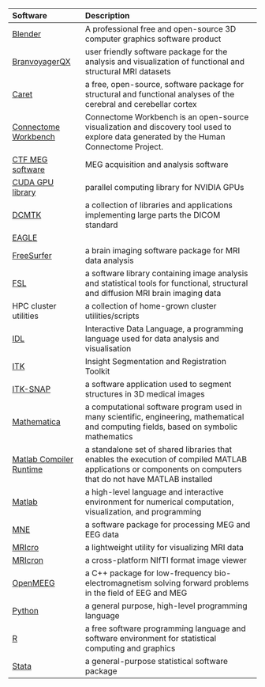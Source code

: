 | Software | Description |
|:---------|:------------|
| [Blender](http://www.blender.org/)|A professional free and open-source 3D computer graphics software product|
| [BranvoyagerQX](http://www.brainvoyager.com/products/brainvoyagerqx.html)|user friendly software package for the analysis and visualization of functional and structural MRI datasets|
| [Caret](http://brainvis.wustl.edu/wiki/index.php/Caret:About)|a free, open-source, software package for structural and functional analyses of the cerebral and cerebellar cortex|
| [Connectome Workbench](http://www.humanconnectome.org/software/get-connectome-workbench.html)|Connectome Workbench is an open-source visualization and discovery tool used to explore data generated by the Human Connectome Project.|
| [CTF MEG software](http://www.ctfmeg.com/software.html)|MEG acquisition and analysis software|
| [CUDA GPU library](https://developer.nvidia.com/cuda-gpus)|parallel computing library for NVIDIA GPUs|
| [DCMTK](http://dicom.offis.de/dcmtk.php.en)|a collection of libraries and applications implementing large parts the DICOM standard|
| [EAGLE](http://www.cadsoftusa.com/)||
| [FreeSurfer](http://freesurfer.net/)|a brain imaging software package for MRI data analysis|
| [FSL](http://fsl.fmrib.ox.ac.uk/fsl/fslwiki/)|a software library containing image analysis and statistical tools for functional, structural and diffusion MRI brain imaging data|
| HPC cluster utilities|a collection of home-grown cluster utilities/scripts|
| [IDL](http://www.exelisvis.com/ProductsServices/IDL.aspx)|Interactive Data Language, a programming language used for data analysis and visualisation|
| [ITK](http://www.itk.org/)|Insight Segmentation and Registration Toolkit|
| [ITK-SNAP](http://www.itksnap.org/pmwiki/pmwiki.php)|a software application used to segment structures in 3D medical images|
| [Mathematica](http://www.wolfram.com/mathematica/)|a computational software program used in many scientific, engineering, mathematical and computing fields, based on symbolic mathematics|
| [Matlab Compiler Runtime](http://www.mathworks.nl/products/compiler/mcr/)|a standalone set of shared libraries that enables the execution of compiled MATLAB applications or components on computers that do not have MATLAB installed|
| [Matlab](http://www.mathworks.nl/products/matlab/)|a high-level language and interactive environment for numerical computation, visualization, and programming|
| [MNE](http://martinos.org/mne/stable/index.html)|a software package for processing MEG and EEG data|
| [MRIcro](http://www.mccauslandcenter.sc.edu/mricro/)|a lightweight utility for visualizing MRI data|
| [MRIcron](http://www.mccauslandcenter.sc.edu/mricro/mricron/index.html)|a cross-platform NIfTI format image viewer|
| [OpenMEEG](http://openmeeg.github.io/)|a C++ package for low-frequency bio-electromagnetism solving forward problems in the field of EEG and MEG|
| [Python](https://www.python.org/)|a general purpose, high-level programming language|
| [R](http://www.r-project.org/)|a free software programming language and software environment for statistical computing and graphics|
| [Stata](http://www.stata.com/)|a general-purpose statistical software package|

